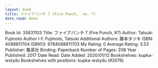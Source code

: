 ```yaml
---
layout: book
title: ファイアパンチ 7 (Fire Punch,  no. 7)
date_read: None
---
```


Book Id: 35831103
Title: ファイアパンチ 7 (Fire Punch, #7)
Author: Tatsuki Fujimoto
Author l-f: Fujimoto, Tatsuki
Additional Authors: 藤本タツキ
ISBN: 4088811704
ISBN13: 9784088811703
My Rating: 0
Average Rating: 3.53
Publisher: 集英社
Binding: Paperback
Number of Pages: 208
Year Published: 2017
Date Read: 
Date Added: 2020/01/12
Bookshelves: kupka-wstydu
Bookshelves with positions: kupka-wstydu (#2076)

